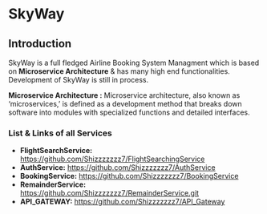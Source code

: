 # SkyWay

## Introduction

SkyWay is a full fledged Airline Booking System Managment which is based on **Microservice Architecture** & has many high end functionalities.
Development of SkyWay is still in process.

**Microservice Architecture :** Microservice architecture, also known as ‘microservices,’ is defined as a development method that breaks down software into modules with specialized functions and detailed interfaces. 


### List & Links of all Services

- **FlightSearchService:** https://github.com/Shizzzzzzz7/FlightSearchingService
- **AuthService:** https://github.com/Shizzzzzzz7/AuthService
- **BookingService:** https://github.com/Shizzzzzzz7/BookingService
- **RemainderService:** https://github.com/Shizzzzzzz7/RemainderService.git
- **API_GATEWAY:** https://github.com/Shizzzzzzz7/API_Gateway
